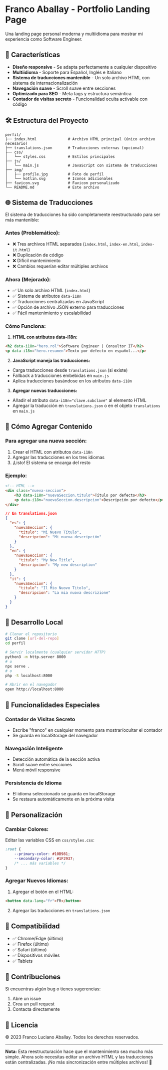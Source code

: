 # Franco Aballay - Portfolio Landing Page

Una landing page personal moderna y multiidioma para mostrar mi experiencia como Software Engineer.

## 🚀 Características

- **Diseño responsive** - Se adapta perfectamente a cualquier dispositivo
- **Multiidioma** - Soporte para Español, Inglés e Italiano
- **Sistema de traducciones mantenible** - Un solo archivo HTML con sistema de internacionalización
- **Navegación suave** - Scroll suave entre secciones
- **Optimizado para SEO** - Meta tags y estructura semántica
- **Contador de visitas secreto** - Funcionalidad oculta activable con código

## 🛠️ Estructura del Proyecto

```
perfil/
├── index.html              # Archivo HTML principal (único archivo necesario)
├── translations.json       # Traducciones externas (opcional)
├── css/
│   └── styles.css          # Estilos principales
├── js/
│   └── main.js             # JavaScript con sistema de traducciones
├── img/
│   ├── profile.jpg         # Foto de perfil
│   └── kotlin.svg          # Iconos adicionales
├── favicon.svg             # Favicon personalizado
└── README.md               # Este archivo
```

## 🌐 Sistema de Traducciones

El sistema de traducciones ha sido completamente reestructurado para ser más mantenible:

### Antes (Problemático):
- ❌ Tres archivos HTML separados (`index.html`, `index-en.html`, `index-it.html`)
- ❌ Duplicación de código
- ❌ Difícil mantenimiento
- ❌ Cambios requerían editar múltiples archivos

### Ahora (Mejorado):
- ✅ Un solo archivo HTML (`index.html`)
- ✅ Sistema de atributos `data-i18n`
- ✅ Traducciones centralizadas en JavaScript
- ✅ Opción de archivo JSON externo para traducciones
- ✅ Fácil mantenimiento y escalabilidad

### Cómo Funciona:

1. **HTML con atributos data-i18n:**
```html
<h2 data-i18n="hero.rol">Software Engineer | Consultor IT</h2>
<p data-i18n="hero.resumen">Texto por defecto en español...</p>
```

2. **JavaScript maneja las traducciones:**
- Carga traducciones desde `translations.json` (si existe)
- Fallback a traducciones embebidas en `main.js`
- Aplica traducciones basándose en los atributos `data-i18n`

3. **Agregar nuevas traducciones:**
- Añadir el atributo `data-i18n="clave.subclave"` al elemento HTML
- Agregar la traducción en `translations.json` o en el objeto `translations` en `main.js`

## 📝 Cómo Agregar Contenido

### Para agregar una nueva sección:
1. Crear el HTML con atributos `data-i18n`
2. Agregar las traducciones en los tres idiomas
3. ¡Listo! El sistema se encarga del resto

### Ejemplo:
```html
<!-- HTML -->
<div class="nueva-seccion">
    <h3 data-i18n="nuevaSeccion.titulo">Título por defecto</h3>
    <p data-i18n="nuevaSeccion.descripcion">Descripción por defecto</p>
</div>
```

```json
// En translations.json
{
  "es": {
    "nuevaSeccion": {
      "titulo": "Mi Nuevo Título",
      "descripcion": "Mi nueva descripción"
    }
  },
  "en": {
    "nuevaSeccion": {
      "titulo": "My New Title",
      "descripcion": "My new description"
    }
  },
  "it": {
    "nuevaSeccion": {
      "titulo": "Il Mio Nuovo Titolo",
      "descripcion": "La mia nuova descrizione"
    }
  }
}
```

## 🚀 Desarrollo Local

```bash
# Clonar el repositorio
git clone [url-del-repo]
cd perfil

# Servir localmente (cualquier servidor HTTP)
python3 -m http.server 8000
# o
npx serve .
# o
php -S localhost:8000

# Abrir en el navegador
open http://localhost:8000
```

## 🎯 Funcionalidades Especiales

### Contador de Visitas Secreto
- Escribe "franco" en cualquier momento para mostrar/ocultar el contador
- Se guarda en localStorage del navegador

### Navegación Inteligente
- Detección automática de la sección activa
- Scroll suave entre secciones
- Menú móvil responsive

### Persistencia de Idioma
- El idioma seleccionado se guarda en localStorage
- Se restaura automáticamente en la próxima visita

## 🔧 Personalización

### Cambiar Colores:
Editar las variables CSS en `css/styles.css`:
```css
:root {
    --primary-color: #10B981;
    --secondary-color: #1F2937;
    /* ... más variables */
}
```

### Agregar Nuevos Idiomas:
1. Agregar el botón en el HTML:
```html
<button data-lang="fr">FR</button>
```

2. Agregar las traducciones en `translations.json`

## 📱 Compatibilidad

- ✅ Chrome/Edge (último)
- ✅ Firefox (último)
- ✅ Safari (último)
- ✅ Dispositivos móviles
- ✅ Tablets

## 🤝 Contribuciones

Si encuentras algún bug o tienes sugerencias:
1. Abre un issue
2. Crea un pull request
3. Contacta directamente

## 📄 Licencia

© 2023 Franco Luciano Aballay. Todos los derechos reservados.

---

**Nota:** Esta reestructuración hace que el mantenimiento sea mucho más simple. Ahora solo necesitas editar un archivo HTML y las traducciones están centralizadas. ¡No más sincronización entre múltiples archivos! 🎉

